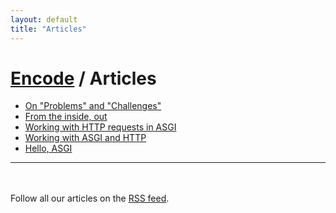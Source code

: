 ```yaml
---
layout: default
title: "Articles"
---
```


# [Encode](/) / Articles

* [On "Problems" and "Challenges"](on-problems-and-challenges)
* [From the inside, out](from-the-inside-out)
* [Working with HTTP requests in ASGI](working-with-http-requests-in-asgi)
* [Working with ASGI and HTTP](asgi-http)
* [Hello, ASGI](hello-asgi)

---

<div class="block text-center" style="padding-top: 20px">
  <div class="container-fluid">
    <p class="m-b-md">
      Follow all our articles on the <a href="/feeds/articles.rss">RSS feed</a>.
    </p>
  </div>
</div>
